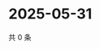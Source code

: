 # 2025-05-31

共 0 条

<!-- BEGIN ZHIHUQUESTIONS -->
<!-- 最后更新时间 Sat May 31 2025 22:09:30 GMT+0800 (China Standard Time) -->

<!-- END ZHIHUQUESTIONS -->
